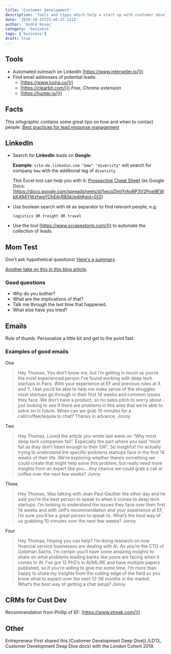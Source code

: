 ```yaml
---
title: 'Customer development'
description: 'Tools and tipps which help a start up with customer development'
date: '2019-10-15T23:46:37.121Z'
author: 'André Kovac'
category: 'business'
tags: ['business']
draft: true
---
```


## Tools

- Automated outreach on LinkedIn [https://www.interseller.io/]()
- Find email addresses of potential leads:
	- [https://www.lusha.co/]()
	- [https://clearbit.com/]() *Free*, *Chrome extension*
	- [https://hunter.io/]()

## Facts

This infographic contains some great tips on how and when to contact people: [Best practices for lead response management](./LRM-info-graphic-poster-16.pdf)

## LinkedIn

- Search for **LinkedIn** leads on **Google**:

	**Example**: `site:de.linkedin.com "bmw" "diversity"` will search for company `bmw` with the additional tag of `diversity`

	This Excel tool can help you with it: [Prospective Cheat Sheet](./prospecting-cheat-sheet.xlsx) (as Google Docs: [https://docs.google.com/spreadsheets/d/1wcqZlmIYrAoRP3V2Poe9EWkK494YWzfwgYChEArRBSk/edit#gid=0]())

- Use boolean search with `OR` as separator to find relevant people, e.g.

	```
	logistics OR freight OR travel
	```

- Use the tool [https://www.scrapestorm.com/]() to automate the collection of leads.

## Mom Test

Don't ask hypothetical questions! [Here's a summary](https://medium.com/@feelinspired/things-i-learnt-the-mom-test-by-rob-fitzpatrick-9d9d58ce8098).

[Another take on this in this blog article](https://medium.dave-bailey.com/what-you-shouldnt-ask-your-customers-a208c5dbab75).

### Good questions

* Why do you bother?
* What are the implications of that?
* Talk me through the last time that happened.
* What else have you tried?

## Emails

Rule of thumb: Personalize a little bit and get to the point fast.

### Examples of good emails

One

>Hey Thomas,
You don’t know me, but I’m getting in touch as you’re the most experienced person I’ve found working with deep tech startups in Paris.
With your experience at EF and previous roles at X and Y, I bet you’d be able to help me make sense of the struggles most startups go through in their first 14 weeks and common issues they face.
We don’t have a product, so no sales pitch to worry about - just looking to see if there are problems in this area that we’re able to solve on in future.
When can we grab 10 minutes for a call/coffee/tequila to chat?
Thanks in advance,
Jonny

Two

>Hey Thomas,
Loved the article you wrote last week on “Why most deep tech companies fail”.
Especially the part where you said “most fail as they don’t listen enough to their EiR”. So insighful!
I’m actually trying to understand the specific problems startups face in the first 14 weeks of their life.
We’re exploring whether there’s something we could create that might help solve this problem, but really need more insights from an expert like you...
Any chance we could grab a call or coffee over the next few weeks?
Jonny

Three

>Hey Thomas,
Was talking with Jean Paul Gaultier the other day and he said you’re the best person to speak to when it comes to deep tech startups.
I’m looking to understand the issues they face over their first 14 weeks and with Jeff’s recommendation and your experience at EF, I’m sure you’d be a great person to speak to.
What’s the best way of us grabbing 10 minutes over the next few weeks?
Jonny

Four

>Hey Thomas,
Hoping you can help? I’m doing research on how financial service businesses are dealing with AI.
As you’re the CTO of Goldman Sachs, I’m certain you’ll have some amazing insights to share on what problems leading banks like yours are facing when it comes to AI.
I’ve got 12 PhD’s in AI/ML/RE and have multiple papers published, so if you’re willing to give me some time, I’m more than happy to share my insights from the cutting edge of the field so you know what to expect over the next 12-36 months in the market.
What’s the best way of getting a chat setup?
Jonny


## CRMs for Cust Dev

Recommendation from Phillip of EF: [https://www.streak.com/]()

## Other

Entrepreneur First shared this [Customer Development Deep Dive](./LD13_ Customer Development Deep Dive.docx) with the London Cohort 2019.